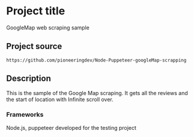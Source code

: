 # Project title

GoogleMap web scraping sample

## Project source

```
https://github.com/pioneeringdev/Node-Puppeteer-googleMap-scrapping
```

## Description

This is the sample of the Google Map scraping.
It gets all the reviews and the start of location with Infinite scroll over.

### Frameworks

Node.js, puppeteer
developed for the testing project
